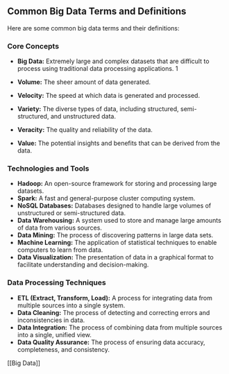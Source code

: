 
## Common Big Data Terms and Definitions

Here are some common big data terms and their definitions:

### Core Concepts

- **Big Data:** Extremely large and complex datasets that are difficult to process using traditional data processing applications. 1  
    
    
    
- **Volume:** The sheer amount of data generated.
- **Velocity:** The speed at which data is generated and processed.
- **Variety:** The diverse types of data, including structured, semi-structured, and unstructured data.
- **Veracity:** The quality and reliability of the data.
- **Value:** The potential insights and benefits that can be derived from the data.

### Technologies and Tools

- **Hadoop:** An open-source framework for storing and processing large datasets.
- **Spark:** A fast and general-purpose cluster computing system.
- **NoSQL Databases:** Databases designed to handle large volumes of unstructured or semi-structured data.
- **Data Warehousing:** A system used to store and manage large amounts of data from various sources.
- **Data Mining:** The process of discovering patterns in large data sets.
- **Machine Learning:** The application of statistical techniques to enable computers to learn from data.
- **Data Visualization:** The presentation of data in a graphical format to facilitate understanding and decision-making.

### Data Processing Techniques

- **ETL (Extract, Transform, Load):** A process for integrating data from multiple sources into a single system.
- **Data Cleaning:** The process of detecting and correcting errors and inconsistencies in data.
- **Data Integration:** The process of combining data from multiple sources into a single, unified view.
- **Data Quality Assurance:** The process of ensuring data accuracy, completeness, and consistency.

[[Big Data]]
